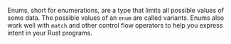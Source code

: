 Enums, short for enumerations, are a type that limits all possible values of some data.  The possible values of an `enum` are called variants. Enums also work well with `match` and other control flow operators to help you express intent in your Rust programs.

